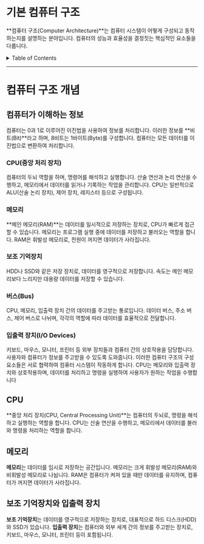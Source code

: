 # 기본 컴퓨터 구조

**컴퓨터 구조(Computer Architecture)**는 컴퓨터 시스템이 어떻게 구성되고 동작하는지를 설명하는 분야입니다. 컴퓨터의 성능과 효율성을 결정짓는 핵심적인 요소들을 다룹니다.

<details>
<summary>Table of Contents</summary>

- [컴퓨터가 이해하는 정보](#컴퓨터가-이해하는-정보)
- [CPU](#cpu)
- [메모리](#메모리)
- [보조 기억장치와 입출력 장치](#보조-기억장치와-입출력-장치)
</details>

---

# 컴퓨터 구조 개념

## 컴퓨터가 이해하는 정보

컴퓨터는 0과 1로 이루어진 이진법을 사용하여 정보를 처리합니다. 이러한 정보를 **비트(Bit)**라고 하며, 8비트는 1바이트(Byte)를 구성합니다. 컴퓨터는 모든 데이터를 이진법으로 변환하여 처리합니다.

### CPU(중앙 처리 장치)

컴퓨터의 두뇌 역할을 하며, 명령어를 해석하고 실행합니다.
산술 연산과 논리 연산을 수행하고, 메모리에서 데이터를 읽거나 기록하는 작업을 관리합니다.
CPU는 일반적으로 ALU(산술 논리 장치), 제어 장치, 레지스터 등으로 구성됩니다.

### 메모리

**메인 메모리(RAM)**는 데이터를 일시적으로 저장하는 장치로, CPU가 빠르게 접근할 수 있습니다.
메모리는 프로그램 실행 중에 데이터를 저장하고 불러오는 역할을 합니다.
RAM은 휘발성 메모리로, 전원이 꺼지면 데이터가 사라집니다.

### 보조 기억장치

HDD나 SSD와 같은 저장 장치로, 데이터를 영구적으로 저장합니다.
속도는 메인 메모리보다 느리지만 대용량 데이터를 저장할 수 있습니다.

### 버스(Bus)

CPU, 메모리, 입출력 장치 간의 데이터를 주고받는 통로입니다.
데이터 버스, 주소 버스, 제어 버스로 나뉘며, 각각의 역할에 따라 데이터를 효율적으로 전달합니다.

### 입출력 장치(I/O Devices)

키보드, 마우스, 모니터, 프린터 등 외부 장치들과 컴퓨터 간의 상호작용을 담당합니다.
사용자와 컴퓨터가 정보를 주고받을 수 있도록 도와줍니다.
이러한 컴퓨터 구조의 구성 요소들은 서로 협력하여 컴퓨터 시스템이 작동하게 합니다. CPU는 메모리와 입출력 장치와 상호작용하며, 데이터를 처리하고 명령을 실행하여 사용자가 원하는 작업을 수행합니다

## CPU

**중앙 처리 장치(CPU, Central Processing Unit)**는 컴퓨터의 두뇌로, 명령을 해석하고 실행하는 역할을 합니다. CPU는 산술 연산을 수행하고, 메모리에서 데이터를 불러와 명령을 처리하는 역할을 합니다.

## 메모리

**메모리**는 데이터를 임시로 저장하는 공간입니다. 메모리는 크게 휘발성 메모리(RAM)와 비휘발성 메모리로 나뉩니다. RAM은 컴퓨터가 켜져 있을 때만 데이터를 유지하며, 컴퓨터가 꺼지면 데이터가 사라집니다.

## 보조 기억장치와 입출력 장치

**보조 기억장치**는 데이터를 영구적으로 저장하는 장치로, 대표적으로 하드 디스크(HDD)와 SSD가 있습니다. **입출력 장치**는 컴퓨터와 외부 세계 간의 정보를 주고받는 장치로, 키보드, 마우스, 모니터, 프린터 등이 포함됩니다.
